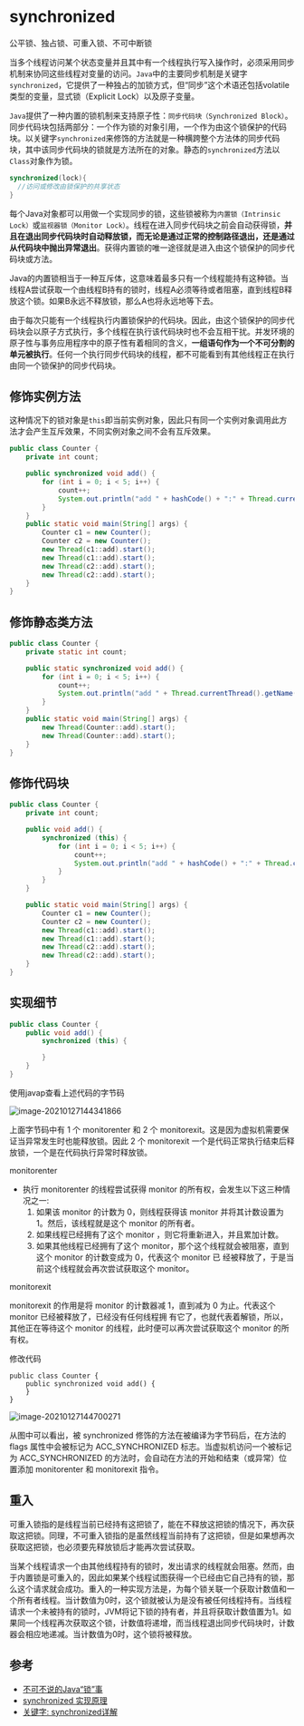 # synchronized

公平锁、独占锁、可重入锁、不可中断锁


当多个线程访问某个状态变量并且其中有一个线程执行写入操作时，必须采用同步机制来协同这些线程对变量的访问。`Java`中的主要同步机制是关键字`synchronized`，它提供了一种独占的加锁方式，但“同步”这个术语还包括volatile类型的变量，显式锁（Explicit Lock）以及原子变量。


`Java`提供了一种内置的锁机制来支持原子性：`同步代码块（Synchronized Block）`。同步代码块包括两部分：一个作为锁的对象引用，一个作为由这个锁保护的代码块。以关键字`synchronized`来修饰的方法就是一种横跨整个方法体的同步代码块，其中该同步代码块的锁就是方法所在的对象。静态的`synchronized`方法以`Class`对象作为锁。

```java
synchronized(lock){
  //访问或修改由锁保护的共享状态
}
```

每个Java对象都可以用做一个实现同步的锁，这些锁被称为`内置锁（Intrinsic Lock）`或`监视器锁（Monitor Lock）`。线程在进入同步代码块之前会自动获得锁，**并且在退出同步代码块时自动释放锁，而无论是通过正常的控制路径退出，还是通过从代码块中抛出异常退出**。获得内置锁的唯一途径就是进入由这个锁保护的同步代码块或方法。

Java的内置锁相当于一种互斥体，这意味着最多只有一个线程能持有这种锁。当线程A尝试获取一个由线程B持有的锁时，线程A必须等待或者阻塞，直到线程B释放这个锁。如果B永远不释放锁，那么A也将永远地等下去。

由于每次只能有一个线程执行内置锁保护的代码块。因此，由这个锁保护的同步代码块会以原子方式执行，多个线程在执行该代码块时也不会互相干扰。并发环境的原子性与事务应用程序中的原子性有着相同的含义，**一组语句作为一个不可分割的单元被执行**。任何一个执行同步代码块的线程，都不可能看到有其他线程正在执行由同一个锁保护的同步代码块。

## 修饰实例方法

这种情况下的锁对象是`this`即当前实例对象，因此只有同一个实例对象调用此方法才会产生互斥效果，不同实例对象之间不会有互斥效果。

```java
public class Counter {
    private int count;

    public synchronized void add() {
        for (int i = 0; i < 5; i++) {
            count++;
            System.out.println("add " + hashCode() + ":" + Thread.currentThread().getName() + " : " + count);
        }
    }
    public static void main(String[] args) {
        Counter c1 = new Counter();
        Counter c2 = new Counter();
        new Thread(c1::add).start();
        new Thread(c1::add).start();
        new Thread(c2::add).start();
        new Thread(c2::add).start();
    }
}
```



## 修饰静态类方法

```java
public class Counter {
    private static int count;

    public static synchronized void add() {
        for (int i = 0; i < 5; i++) {
            count++;
            System.out.println("add " + Thread.currentThread().getName() + " : " + count);
        }
    }
    public static void main(String[] args) {
        new Thread(Counter::add).start();
        new Thread(Counter::add).start();
    }
}
```



## 修饰代码块

```java
public class Counter {
    private int count;

    public void add() {
        synchronized (this) {
            for (int i = 0; i < 5; i++) {
                count++;
                System.out.println("add " + hashCode() + ":" + Thread.currentThread().getName() + " : " + count);
            }
        }
    }

    public static void main(String[] args) {
        Counter c1 = new Counter();
        Counter c2 = new Counter();
        new Thread(c1::add).start();
        new Thread(c1::add).start();
        new Thread(c2::add).start();
        new Thread(c2::add).start();
    }
}
```

## 实现细节

```java
public class Counter {
    public void add() {
        synchronized (this) {

        }
    }
}
```

使用javap查看上述代码的字节码

![image-20210127144341866](https://malinkang-1253444926.cos.ap-beijing.myqcloud.com/blog/images/image-20210127144341866.png)

上面字节码中有 1 个 monitorenter 和 2 个 monitorexit。这是因为虚拟机需要保证当异常发生时也能释放锁。因此 2 个 monitorexit 一个是代码正常执行结束后释放锁，一个是在代码执行异常时释放锁。

monitorenter
* 执行 monitorenter 的线程尝试获得 monitor 的所有权，会发生以下这三种情况之一:
    1. 如果该 monitor 的计数为 0，则线程获得该 monitor 并将其计数设置为 1。然后，该线程就是这个 monitor 的所有者。
    2. 如果线程已经拥有了这个 monitor ，则它将重新进入，并且累加计数。
    3. 如果其他线程已经拥有了这个 monitor，那个这个线程就会被阻塞，直到这个 monitor 的计数变成为 0，代表这个 monitor 已 经被释放了，于是当前这个线程就会再次尝试获取这个 monitor。


monitorexit

monitorexit 的作用是将 monitor 的计数器减 1，直到减为 0 为止。代表这个 monitor 已经被释放了，已经没有任何线程拥 有它了，也就代表着解锁，所以，其他正在等待这个 monitor 的线程，此时便可以再次尝试获取这个 monitor 的所有权。


修改代码

```
public class Counter {
    public synchronized void add() {
    }
}
```

![image-20210127144700271](https://malinkang-1253444926.cos.ap-beijing.myqcloud.com/blog/images/image-20210127144700271.png)

从图中可以看出，被 synchronized 修饰的方法在被编译为字节码后，在方法的 flags 属性中会被标记为 ACC_SYNCHRONIZED 标志。当虚拟机访问一个被标记为 ACC_SYNCHRONIZED 的方法时，会自动在方法的开始和结束（或异常）位置添加 monitorenter 和 monitorexit 指令。




## 重入

可重入锁指的是线程当前已经持有这把锁了，能在不释放这把锁的情况下，再次获取这把锁。同理，不可重入锁指的是虽然线程当前持有了这把锁，但是如果想再次获取这把锁，也必须要先释放锁后才能再次尝试获取。

当某个线程请求一个由其他线程持有的锁时，发出请求的线程就会阻塞。然而，由于内置锁是可重入的，因此如果某个线程试图获得一个已经由它自己持有的锁，那么这个请求就会成功。重入的一种实现方法是，为每个锁关联一个获取计数值和一个所有者线程。当计数值为0时，这个锁就被认为是没有被任何线程持有。当线程请求一个未被持有的锁时，JVM将记下锁的持有者，并且将获取计数值置为1。如果同一个线程再次获取这个锁，计数值将递增，而当线程退出同步代码块时，计数器会相应地递减。当计数值为0时，这个锁将被释放。




## 参考

* [不可不说的Java“锁”事](https://tech.meituan.com/2018/11/15/java-lock.html)
* [synchronized 实现原理](https://xiaomi-info.github.io/2020/03/24/synchronized/)
* [关键字: synchronized详解](https://www.pdai.tech/md/java/thread/java-thread-x-key-synchronized.html)